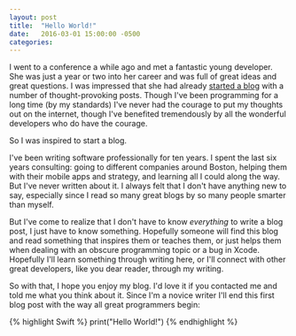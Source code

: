 ```yaml
---
layout: post
title:  "Hello World!"
date:   2016-03-01 15:00:00 -0500
categories: 
---
```


I went to a conference a while ago and met a fantastic young developer. She was just a year or two into her career and was full of great ideas and great questions. I was impressed that she had already [started a blog][eskimona] with a number of thought-provoking posts. Though I've been programming for a long time (by my standards) I've never had the courage to put my thoughts out on the internet, though I've benefited tremendously by all the wonderful developers who do have the courage.

So I was inspired to start a blog.

I've been writing software professionally for ten years. I spent the last six years consulting: going to different companies around Boston, helping them with their mobile apps and strategy, and learning all I could along the way. But I've never written about it. I always felt that I don't have anything new to say, especially since I read so many great blogs by so many people smarter than myself.

But I've come to realize that I don't have to know *everything* to write a blog post, I just have to know something. Hopefully someone will find this blog and read something that inspires them or teaches them, or just helps them when dealing with an obscure programming topic or a bug in Xcode. Hopefully I'll learn something through writing here, or I'll connect with other great developers, like you dear reader, through my writing.

So with that, I hope you enjoy my blog. I'd love it if you contacted me and told me what you think about it. Since I'm a novice writer I'll end this first blog post with the way all great programmers begin:

{% highlight Swift %}
print("Hello World!")
{% endhighlight %}

[eskimona]: http://eskimona.com
